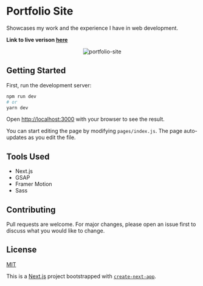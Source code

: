 # Portfolio Site
Showcases my work and the experience I have in web development. 

**Link to live verison [here](https://agrattan.com/)**

<p align="center">
<img src="https://user-images.githubusercontent.com/51346343/110669494-6129ad00-819a-11eb-97e9-c58892fa4f4d.png" alt="portfolio-site">
</p>

## Getting Started

First, run the development server:

```bash
npm run dev
# or
yarn dev
```

Open [http://localhost:3000](http://localhost:3000) with your browser to see the result.

You can start editing the page by modifying `pages/index.js`. The page auto-updates as you edit the file.

## Tools Used
- Next.js
- GSAP
- Framer Motion
- Sass

## Contributing
Pull requests are welcome. For major changes, please open an issue first to discuss what you would like to change.

## License
[MIT](https://opensource.org/licenses/MIT)

This is a [Next.js](https://nextjs.org/) project bootstrapped with [`create-next-app`](https://github.com/vercel/next.js/tree/canary/packages/create-next-app).

